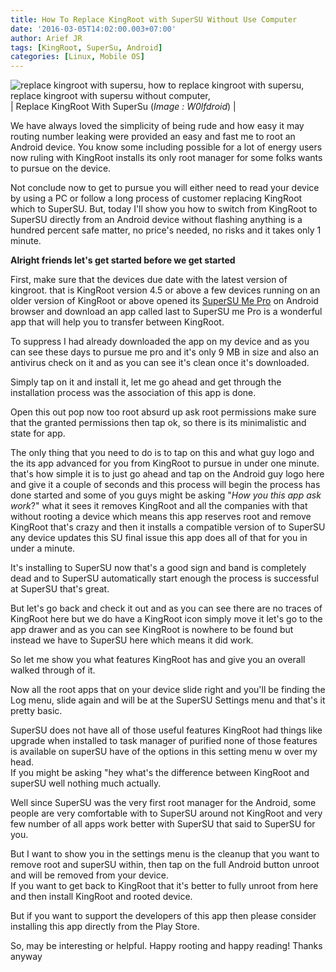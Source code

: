 ```yaml
---
title: How To Replace KingRoot with SuperSU Without Use Computer
date: '2016-03-05T14:02:00.003+07:00'
author: Arief JR
tags: [KingRoot, SuperSu, Android]
categories: [Linux, Mobile OS]
---
```


![replace kingroot with supersu, how to replace kingroot with supersu, replace kingroot with supersu without computer,](https://4.bp.blogspot.com/-hboVNo5jNd4/Vtp6CEemQoI/AAAAAAAADBA/WZSyEXQoA6Q/s1600/ReplaceKingrootWithSuperSU.jpg)
| Replace KingRoot With SuperSu (_Image : W0lfdroid_) |


We have always loved the simplicity of being rude and how easy it may routing number leaking were provided an easy and fast me to root an Android device. You know some including possible for a lot of energy users now ruling with KingRoot installs its only root manager for some folks wants to pursue on the device.  

Not conclude now to get to pursue you will either need to read your device by using a PC or follow a long process of customer replacing KingRoot which to SuperSU. But, today I'll show you how to switch from KingRoot to SuperSU directly from an Android device without flashing anything is a hundred percent safe matter, no price's needed, no risks and it takes only 1 minute.  

**Alright friends let's get started before we get started**  

First, make sure that the devices due date with the latest version of kingroot. that is KingRoot version 4.5 or above a few devices running on an older version of KingRoot or above opened its [SuperSU Me Pro](https://goo.gl/wOdyxC) on Android browser and download an app called last to SuperSU me Pro is a wonderful app that will help you to transfer between KingRoot.  

To suppress I had already downloaded the app on my device and as you can see these days to pursue me pro and it's only 9 MB in size and also an antivirus check on it and as you can see it's clean once it's downloaded.  

Simply tap on it and install it, let me go ahead and get through the installation process was the association of this app is done.  

Open this out pop now too root absurd up ask root permissions make sure that the granted permissions then tap ok, so there is its minimalistic and state for app.  

The only thing that you need to do is to tap on this and what guy logo and the its app advanced for you from KingRoot to pursue in under one minute. that's how simple it is to just go ahead and tap on the Android guy logo here and give it a couple of seconds and this process will begin the process has done started and some of you guys might be asking "_How you this app ask work_?" what it sees it removes KingRoot and all the companies with that without rooting a device which means this app reserves root and remove KingRoot that's crazy and then it installs a compatible version of to SuperSU any device updates this SU final issue this app does all of that for you in under a minute.  

It's installing to SuperSU now that's a good sign and band is completely dead and to SuperSU automatically start enough the process is successful at SuperSU that's great.  

But let's go back and check it out and as you can see there are no traces of KingRoot here but we do have a KingRoot icon simply move it let's go to the app drawer and as you can see KingRoot is nowhere to be found but instead we have to SuperSU here which means it did work.  

So let me show you what features KingRoot has and give you an overall walked through of it.  

Now all the root apps that on your device slide right and you'll be finding the  
Log menu, slide again and will be at the SuperSU Settings menu and that's it  
pretty basic.  

SuperSU does not have all of those useful features KingRoot had things like upgrade when installed to task manager of purified none of those features is available on superSU have of the options in this setting menu w over my head.  
If you might be asking "hey what's the difference between KingRoot and superSU well nothing much actually.  

Well since SuperSU was the very first root manager for the Android, some people are very comfortable with to SuperSU around not KingRoot and very few number of all apps work better with SuperSU that said to SuperSU for you.  

But I want to show you in the settings menu is the cleanup that you want to remove root and superSU within, then tap on the full Android button unroot and will be removed from your device.  
If you want to get back to KingRoot that it's better to fully unroot from here and then install KingRoot and rooted device.  

But if you want to support the developers of this app then please consider installing this app directly from the Play Store.  

So, may be interesting or helpful. Happy rooting and happy reading! Thanks anyway